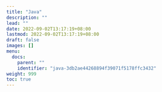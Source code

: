 ```yaml
---
title: "Java"
description: ""
lead: ""
date: 2022-09-02T13:17:19+08:00
lastmod: 2022-09-02T13:17:19+08:00
draft: false
images: []
menu:
  docs:
    parent: ""
    identifier: "java-3db2ae44268894f39071f5178ffc3432"
weight: 999
toc: true
---
```

